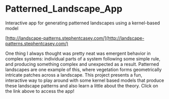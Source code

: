 # Patterned_Landscape_App
 Interactive app for generating patterned landscapes using a kernel-based model

[http://landscape-patterns.stephentcasey.com/](http://landscape-patterns.stephentcasey.com/)


One thing I always thought was pretty neat was emergent behavior in complex systems: individual parts of a system following some simple rule, and producing something complex and unexpected as a result. Patterned landscapes are one example of this, where vegetation forms geometrically intricate patches across a landscape. This project presents a fun, interactive way to play around with some kernel based models that produce these landscape patterns and also learn a little about the theory. Click on the link above to access the app!
